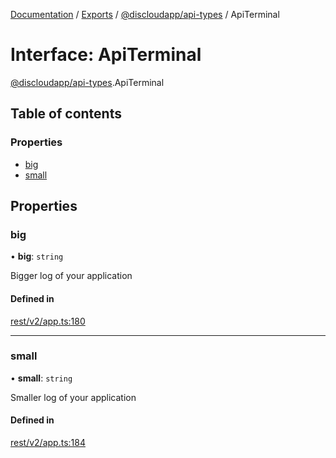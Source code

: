 [Documentation](../README.md) / [Exports](../modules.md) / [@discloudapp/api-types](../modules/discloudapp_api_types.md) / ApiTerminal

# Interface: ApiTerminal

[@discloudapp/api-types](../modules/discloudapp_api_types.md).ApiTerminal

## Table of contents

### Properties

- [big](discloudapp_api_types.ApiTerminal.md#big)
- [small](discloudapp_api_types.ApiTerminal.md#small)

## Properties

### big

• **big**: `string`

Bigger log of your application

#### Defined in

[rest/v2/app.ts:180](https://github.com/discloud/discloud.app/blob/c6f50ea/packages/api-types/rest/v2/app.ts#L180)

___

### small

• **small**: `string`

Smaller log of your application

#### Defined in

[rest/v2/app.ts:184](https://github.com/discloud/discloud.app/blob/c6f50ea/packages/api-types/rest/v2/app.ts#L184)
